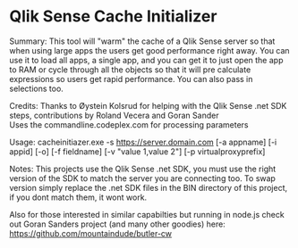 # Qlik Sense Cache Initializer 

Summary:     This tool will "warm" the cache of a Qlik Sense server so that when using large apps the users get good performance right away.  You can use it to load all apps, a single app, and you can get it to just open the app to RAM or cycle through all the objects so that it will pre calculate expressions so users get rapid performance. You can also pass in selections too.

Credits:     Thanks to Øystein Kolsrud for helping with the Qlik Sense .net SDK steps, contributions by Roland Vecera and Goran Sander   
Uses the commandline.codeplex.com for processing parameters

Usage:       cacheinitiazer.exe -s https://server.domain.com [-a appname] [-i appid] [-o] [-f fieldname] [-v "value 1,value 2"] [-p virtualproxyprefix]

Notes:       This projects use the Qlik Sense .net SDK, you must use the right version of the SDK to match the server you are connecting too. To swap version   simply replace the .net SDK files in the BIN directory of this project, if you dont match them, it wont work.


Also for those interested in similar capabilties but running in node.js check out Goran Sanders project (and many other goodies) here: https://github.com/mountaindude/butler-cw
